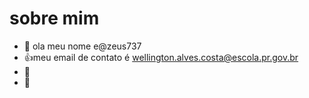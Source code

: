 # sobre mim
- 👋 ola meu nome e@zeus737
- :+1:meu email de contato é wellington.alves.costa@escola.pr.gov.br
- 👀 
- 🌱 
<!---
zeus737/zeus737 is a ✨ special ✨ repository because its `README.md` (this file) appears on your GitHub profile.
You can click the Preview link to take a look at your changes.
--->
